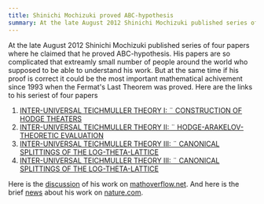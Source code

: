 ```yaml
---
title: Shinichi Mochizuki proved ABC-hypothesis
summary: At the late August 2012 Shinichi Mochizuki published series of four papers where he claimed that he proved ABC-hypothesis. His papers are so complicated that extreamly small number of people around the world who supposed to be able to understand his work. But at the same time if his proof is correct it could be the most important mathematical achivement since 1993 when the Fermat's Last Theorem was proved.
---
```

At the late August 2012 Shinichi Mochizuki published series of four papers where he claimed that he proved ABC-hypothesis. His papers are so complicated that extreamly small number of people around the world who supposed to be able to understand his work. But at the same time if his proof is correct it could be the most important mathematical achivement since 1993 when the Fermat's Last Theorem was proved.
Here are the links to his seriest of four papers

1. [INTER-UNIVERSAL TEICHMULLER THEORY I: ¨
CONSTRUCTION OF HODGE THEATERS](http://www.kurims.kyoto-u.ac.jp/~motizuki/Inter-universal%20Teichmuller%20Theory%20I.pdf)
2. [INTER-UNIVERSAL TEICHMULLER THEORY II: ¨
HODGE-ARAKELOV-THEORETIC EVALUATION](http://www.kurims.kyoto-u.ac.jp/~motizuki/Inter-universal%20Teichmuller%20Theory%20II.pdf)
3. [INTER-UNIVERSAL TEICHMULLER THEORY III: ¨
CANONICAL SPLITTINGS OF THE LOG-THETA-LATTICE](http://www.kurims.kyoto-u.ac.jp/~motizuki/Inter-universal%20Teichmuller%20Theory%20III.pdf)
4. [INTER-UNIVERSAL TEICHMULLER THEORY III: ¨
CANONICAL SPLITTINGS OF THE LOG-THETA-LATTICE](http://www.kurims.kyoto-u.ac.jp/~motizuki/Inter-universal%20Teichmuller%20Theory%20IV.pdf)

Here is the [discussion](http://mathoverflow.net/questions/106560/philosophy-behind-mochizukis-work-on-the-abc-conjecture) of his work on [mathoverflow.net](http://mathoverflow.net). And here is the brief [news](http://www.nature.com/news/proof-claimed-for-deep-connection-between-primes-1.11378) about his work on [nature.com](http://www.nature.com).
